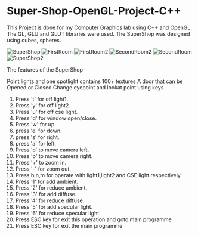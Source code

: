 # Super-Shop-OpenGL-Project-C++
This Project is done for my Computer Graphics lab using C++ and OpenGL. The GL, GLU and GLUT libraries were used. The SuperShop was designed using cubes, spheres.


![SuperShop](https://github.com/arfin0707/Super-Shop-OpenGL-Project/assets/150445577/af88bc05-d2d8-4303-9075-c0d3c82b6048)
![FirstRoom](https://github.com/arfin0707/Super-Shop-OpenGL-Project/assets/150445577/ca697519-0284-4803-9434-a40479cf38d8)
![FirstRoom2](https://github.com/arfin0707/Super-Shop-OpenGL-Project/assets/150445577/e26acfa5-6643-485e-af92-42a3d3acef80)
![SecondRoom2](https://github.com/arfin0707/Super-Shop-OpenGL-Project/assets/150445577/b9089438-1173-4d24-907b-8c58773839cd)
![SecondRoom](https://github.com/arfin0707/Super-Shop-OpenGL-Project/assets/150445577/e6cbbcf3-91fd-4004-9e4c-b70802f48638)
![SuperShop2](https://github.com/arfin0707/Super-Shop-OpenGL-Project/assets/150445577/33d9e09d-1c72-49f6-a94f-c76b98b12427)

The features of the SuperShop -

Point lights and one spotlight
contains 100+ textures
A door that can be Opened or Closed
Change eyepoint and lookat point using keys

1. Press 't' for off light1.
2. Press 'y' for off light2.
3. Press 'u' for off cse light.
4. Press 'd' for window open/close.
5. Press 'w' for up.
6. press 'e' for down.
7. press 's' for right.
8. press 'a' for left.
9. Press 'o' to move camera left.
10. Press 'p' to move camera right.
11. Press '+' to zoom in.
12. Press '-' for zoom out.
13. Press b,n,m for operate with light1,light2 and CSE light respectively.
   1. Press '1' for add ambient.
   2. Press '2' for reduce ambient.
   3. Press '3' for add diffuse.
   4. Press '4' for reduce diffuse.
   5. Press '5' for add specular light.
   6. Press '6' for reduce specular light.
   7. Press ESC key for exit this operation and goto main programme
14. Press ESC key for exit the main programme
